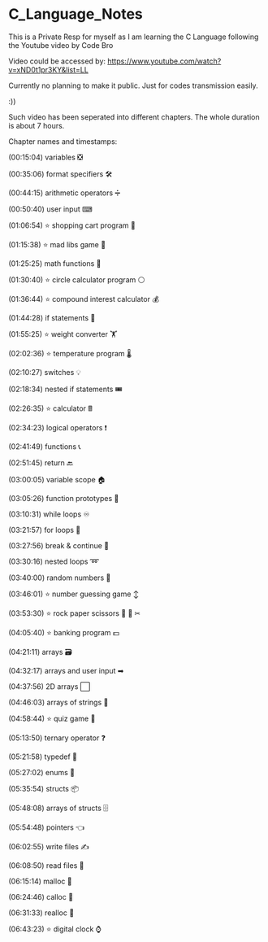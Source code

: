 # C_Language_Notes

This is a Private Resp for myself as I am learning the C Language following the Youtube video by Code Bro

Video could be accessed by: https://www.youtube.com/watch?v=xND0t1pr3KY&list=LL

Currently no planning to make it public.
Just for codes transmission easily.

:))

Such video has been seperated into different chapters. The whole duration is about 7 hours.

Chapter names and timestamps:

(00:15:04) variables ❎

(00:35:06) format specifiers 🛠

(00:44:15) arithmetic operators ➗

(00:50:40) user input ⌨

(01:06:54) ⭐ shopping cart program 🛒

(01:15:38) ⭐ mad libs game 📖

(01:25:25) math functions 🧮

(01:30:40) ⭐ circle calculator program ⚪

(01:36:44) ⭐ compound interest calculator 💰

(01:44:28) if statements 🤔

(01:55:25) ⭐ weight converter 🏋

(02:02:36) ⭐ temperature program 🌡

(02:10:27) switches 💡

(02:18:34) nested if statements 🎟

(02:26:35) ⭐ calculator 🖩

(02:34:23) logical operators ❗

(02:41:49) functions 📞

(02:51:45) return 🔙

(03:00:05) variable scope 🏠

(03:05:26) function prototypes 📌

(03:10:31) while loops ♾

(03:21:57) for loops 🔂

(03:27:56) break & continue 🛑

(03:30:16) nested loops ➿

(03:40:00) random numbers 🎲

(03:46:01) ⭐ number guessing game ↕

(03:53:30) ⭐ rock paper scissors 🗿 📄 ✂

(04:05:40) ⭐ banking program 💵

(04:21:11) arrays 🗃

(04:32:17) arrays and user input ➡

(04:37:56) 2D arrays ⬜

(04:46:03) arrays of strings 🧵

(04:58:44) ⭐ quiz game 💯

(05:13:50) ternary operator ❓

(05:21:58) typedef 📛

(05:27:02) enums 📅

(05:35:54) structs 📦

(05:48:08) arrays of structs 🗄

(05:54:48) pointers 👈

(06:02:55) write files ✍

(06:08:50) read files 📖

(06:15:14) malloc 🏢

(06:24:46) calloc 🧹

(06:31:33) realloc 🚢

(06:43:23) ⭐ digital clock ⌚

